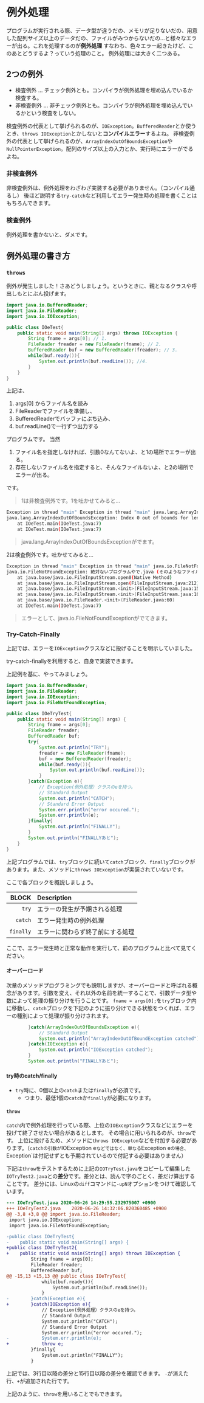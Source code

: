 # 例外処理
プログラムが実行される際、データ型が違うだの、メモリが足りないだの、用意した配列サイズ以上のデータだの、ファイルがみつからないだの…と様々なエラーが出る。これを処理するのが**例外処理**
すなわち、色々エラー起きたけど、このあとどうするよ？っていう処理のこと。
例外処理には大きく二つある。


## 2つの例外

- 検査例外 ... チェック例外とも。コンパイラが例外処理を埋め込んでいるか検査する。
- 非検査例外 ... 非チェック例外とも。コンパイラが例外処理を埋め込んでいるかという検査をしない。


検査例外の代表として挙げられるのが、`IOException`。`BufferedReader`とか使うとき、`throws IOException`とかしないと**コンパイルエラー**するよね。
非検査例外の代表として挙げられるのが、`ArrayIndexOutOfBoundsException`や`NullPointerException`。配列のサイズ以上の入力とか、実行時にエラーがでるよね。

### 非検査例外

非検査例外は、例外処理をわざわざ実装する必要がありません。（コンパイル通るし）
後ほど説明する`try-catch`など利用してエラー発生時の処理を書くことはもちろんできます。

### 検査例外

例外処理を書かないと、ダメです。

## 例外処理の書き方

### `throws`

例外が発生しました！さあどうしましょう。というときに、親となるクラスや呼出しもとにぶん投げます。

```java
import java.io.BufferedReader;
import java.io.FileReader;
import java.io.IOException;

public class IOeTest{
    public static void main(String[] args) throws IOException {
        String fname = args[0]; // 1.
        FileReader freader = new FileReader(fname); // 2.
        BufferedReader buf = new BufferedReader(freader); // 3.
        while(buf.ready()){
            System.out.println(buf.readLine()); //4.
        }
    }
}
```

上記は、


1. args[0] からファイル名を読み
2. FileReaderでファイルを準備し、
3. BufferedReaderでバッファにぶち込み、
4. buf.readLine()で一行ずつ出力する


プログラムです。
当然

1. ファイル名を指定しなければ、引数0なんてないよ、と1の場所でエラーが出る。
2.  存在しないファイル名を指定すると、そんなファイルないよ、と2の場所でエラーが出る。


です。


> 1は非検査例外です。1を吐かせてみると...

```bash
Exception in thread "main" Exception in thread "main" java.lang.ArrayIndexOutOfBoundsException: Index 0 out of bounds for length 0
java.lang.ArrayIndexOutOfBoundsException: Index 0 out of bounds for length 0
	at IOeTest.main(IOeTest.java:7)
	at IOeTest.main(IOeTest.java:7)
```


> java.lang.ArrayIndexOutOfBoundsExceptionがでます。

2は検査例外です。吐かせてみると...


```bash
Exception in thread "main" Exception in thread "main" java.io.FileNotFoundException: 絶対ないプログラムやで.java (そのようなファイルやディレクトリはありません)
java.io.FileNotFoundException: 絶対ないプログラムやで.java (そのようなファイルやディレクトリはありません)
	at java.base/java.io.FileInputStream.open0(Native Method)
	at java.base/java.io.FileInputStream.open(FileInputStream.java:212)
	at java.base/java.io.FileInputStream.<init>(FileInputStream.java:154)
	at java.base/java.io.FileInputStream.<init>(FileInputStream.java:109)
	at java.base/java.io.FileReader.<init>(FileReader.java:60)
	at IOeTest.main(IOeTest.java:7)
```

> エラーとして、java.io.FileNotFoundExceptionがでてきます。

### Try-Catch-Finally

上記では、エラーを`IOException`クラスなどに投げることを明示していました。

try-catch-finallyを利用すると、自身で実装できます。

上記例を基に、やってみましょう。

```java
import java.io.BufferedReader;
import java.io.FileReader;
import java.io.IOException;
import java.io.FileNotFoundException;

public class IOeTryTest{
    public static void main(String[] args) {
        String fname = args[0];
        FileReader freader;
        BufferedReader buf;
        try{
            System.out.println("TRY");
            freader = new FileReader(fname);
            buf = new BufferedReader(freader);
            while(buf.ready()){
                System.out.println(buf.readLine());
            }
        }catch(Exception e){
            // Exception(例外処理）クラスのeを持つ。
            // Standard Output
            System.out.println("CATCH");
            // Standard Error Output
            System.err.println("error occured.");
            System.err.println(e);
        }finally{
            System.out.println("FINALLY");
        }
        System.out.println("FINALLYあと");
    }
}
```

上記プログラムでは、`try`ブロックに続いて`catch`ブロック、`finally`ブロックがあります。また、メソッドに`throws IOException`が実装されていないです。

ここで各ブロックを概説しましょう。

BLOCK|Description
-:|:-
`try` |エラーの発生が予期される処理
`catch`|エラー発生時の例外処理
`finally`|エラーに関わらず終了前にする処理

ここで、エラー発生時と正常な動作を実行して、前のプログラムと比べて見てください。

#### オーバーロード

次章のメソッドプログラミングでも説明しますが、オーバーロードと呼ばれる概念があります。引数を変え、それ以外の名前を統一することで、引数データ型や数によって処理の振り分けを行うことです。
`fname = args[0];`を`try`ブロック内に移動し、`catch`ブロックを下記のように振り分けできる状態をつくれば、エラーの種別によって処理が振り分けされます。

```java
        }catch(ArrayIndexOutOfBoundsException e){
            // Standard Output
            System.out.println("ArrayIndexOutOfBoundException catched");
        }catch(IOException e){
            System.out.println("IOException catched");
        }
        System.out.println("FINALLYあと");
```

#### try時のcatch/finally

- `try`時に、0個以上の`catch`または`finally`が必須です。
  - つまり、最低1個の`catch`か`finally`が必要になります。

#### `throw`

`catch`内で例外処理を行っている際、上位の`IOException`クラスなどにエラーを投げて終了させたい場合があるとします。
その場合に用いられるのが、`throw`です。
上位に投げるため、メソッドに`throws IOExcepton`などを付加する必要があります。（`catchの引数が`IOException e`などではなく、単なる`Exception e`の場合、`Exception`は付記せずとも予期されているので付記する必要はありません）

下記は`throw`をテストするために上記の`IOTryTest.java`をコピーして編集した`IOTryTest2.java`との**差分**です。差分とは、読んで字のごとく、差だけ算出することです。
差分には、Linuxの`diff`コマンドに`-upN`オプションをつけて確認しています。

```diff
--- IOeTryTest.java	2020-06-26 14:29:55.232975007 +0900
+++ IOeTryTest2.java	2020-06-26 14:32:06.820360485 +0900
@@ -3,8 +3,8 @@ import java.io.FileReader;
 import java.io.IOException;
 import java.io.FileNotFoundException;

-public class IOeTryTest{
-    public static void main(String[] args) {
+public class IOeTryTest2{
+    public static void main(String[] args) throws IOException {
         String fname = args[0];
         FileReader freader;
         BufferedReader buf;
@@ -15,13 +15,13 @@ public class IOeTryTest{
             while(buf.ready()){
                 System.out.println(buf.readLine());
             }
-        }catch(Exception e){
+        }catch(IOException e){
             // Exception(例外処理）クラスのeを持つ。
             // Standard Output
             System.out.println("CATCH");
             // Standard Error Output
             System.err.println("error occured.");
-            System.err.println(e);
+            throw e;
         }finally{
             System.out.println("FINALLY");
         }
```

上記では、3行目以降の差分と15行目以降の差分を確認できます。
`-`が消えた行、`+`が追加された行です。

上記のように、`throw`を用いることでもできます。

